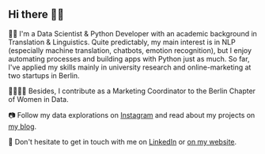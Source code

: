 ## Hi there 👋🏼

👩‍💻 I'm a Data Scientist & Python Developer with an academic background in Translation & Linguistics. Quite predictably, my main interest is in NLP (especially machine translation, chatbots, emotion recognition), but I enjoy automating processes and building apps with Python just as much. So far, I've applied my skills mainly in university research and online-marketing at two startups in Berlin.

👩‍👩‍👧‍👧 Besides, I contribute as a Marketing Coordinator to the Berlin Chapter of Women in Data.

📷 Follow my data explorations on [Instagram](https://www.instagram.com/datalingo/) and read about my projects on [my blog](https://lorenaciutacu.com/category/blog/).

📨 Don't hesitate to get in touch with me on [LinkedIn](https://www.linkedin.com/in/lorena-ciutacu/) or [on my website](https://lorenaciutacu.com/contact/).
